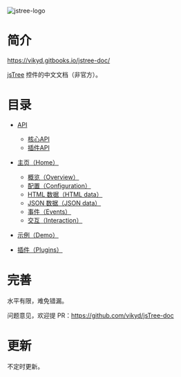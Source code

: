 
![jstree-logo](https://static.jstree.com/3.3.3/assets/images/logo.png)

# 简介
https://vikyd.gitbooks.io/jstree-doc/

[jsTree](https://www.jstree.com/) 控件的中文文档（非官方）。



# 目录
* [API](api.md)
  * [核心API](api-core.md)
  * [插件API](api-plugin.md)
  
* [主页（Home）](home/home.md)
  * [概览（Overview）](home/overview.md)
  * [配置（Configuration）](home/configuration.md)
  * [HTML 数据（HTML data）](home/html_data.md)
  * [JSON 数据（JSON data）](home/json_data.md)
  * [事件（Events）](home/events.md)
  * [交互（Interaction）](home/interaction.md)

* [示例（Demo）](demo.md)

* [插件（Plugins）](plugin.md)


# 完善
水平有限，难免错漏。

问题意见，欢迎提 PR：https://github.com/vikyd/jsTree-doc




# 更新
不定时更新。
 
 
